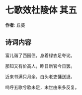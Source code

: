 # 七歌效杜陵体  其五

**作者**: 丘葵

## 诗词内容

富儿谐了西园债，身着绿衣足夸诧。

那知又有价高人，昨日新官今日罢。

近来书满只月余，白头老吏慵送迓。

呜呼五歌兮歌未足，末世由来多反复。

